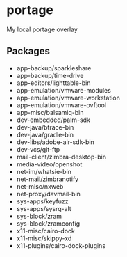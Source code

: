 # portage
My local portage overlay

## Packages
* app-backup/sparkleshare
* app-backup/time-drive
* app-editors/lighttable-bin
* app-emulation/vmware-modules
* app-emulation/vmware-workstation
* app-emulation/vmware-ovftool
* app-misc/balsamiq-bin
* dev-embedded/palm-sdk
* dev-java/btrace-bin
* dev-java/gradle-bin
* dev-libs/adobe-air-sdk-bin
* dev-vcs/git-ftp
* mail-client/zimbra-desktop-bin
* media-video/openshot
* net-im/whatsie-bin
* net-mail/zimbranotify
* net-misc/nxweb
* net-proxy/davmail-bin
* sys-apps/keyfuzz
* sys-apps/sysrq-alt
* sys-block/zram
* sys-block/zramconfig
* x11-misc/cairo-dock
* x11-misc/skippy-xd
* x11-plugins/cairo-dock-plugins
